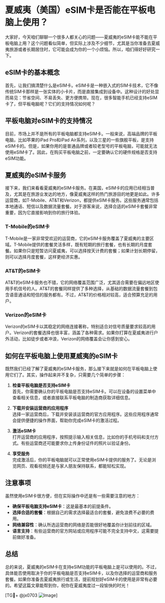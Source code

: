 # 夏威夷（美国）eSIM卡是否能在平板电脑上使用？

大家好，今天咱们聊聊一个很多人都关心的问题——夏威夷的eSIM卡能不能在平板电脑上用？这个问题看似简单，但实际上涉及不少细节，尤其是当你准备去夏威夷旅游或者长期居住时，它可能会成为你的一个小烦恼。所以，咱们得好好研究一下。

## eSIM卡的基本概念

首先，让我们搞清楚什么是eSIM卡。eSIM卡是一种嵌入式的SIM卡技术，它不像传统SIM卡那样是一张实体的小卡片，而是直接集成到设备中。这种设计的好处显而易见：节省空间、不易丢失、更方便携带。现在，很多智能手机已经支持eSIM卡了，但平板电脑呢？它们的支持情况如何呢？

## 平板电脑对eSIM卡的支持情况

目前，市场上并不是所有的平板电脑都支持eSIM卡。一般来说，高端品牌的平板电脑，比如苹果的iPad Pro和iPad Air系列，以及三星的一些旗舰平板，是支持eSIM卡的。但是，如果你用的是普通品牌或者较老型号的平板电脑，可能就无法使用eSIM卡了。因此，在购买平板电脑之前，一定要确认它的硬件规格是否支持eSIM功能。

## 夏威夷的eSIM卡服务

接下来，我们来看看夏威夷的eSIM卡服务。在美国，eSIM卡的应用已经相当普及，尤其是在旅游业发达的地方，像夏威夷这样的热门旅游目的地更是如此。许多运营商，如T-Mobile、AT&T和Verizon，都提供eSIM卡服务。这些服务通常包括本地通话、短信以及数据流量套餐。对于游客来说，选择合适的eSIM卡套餐非常重要，因为它直接影响到你的旅行体验。

### T-Mobile的eSIM卡

T-Mobile是一家非常受欢迎的运营商，它的eSIM卡服务覆盖了夏威夷的主要区域。T-Mobile提供的套餐灵活多样，既有短期的旅行套餐，也有长期的月度套餐。如果你只是短暂访问夏威夷，可以选择按天计费的套餐；如果计划长期停留，则可以选择月度套餐，这样更经济实惠。

### AT&T的eSIM卡

AT&T的eSIM卡服务也不错，它的网络覆盖范围广泛，尤其适合需要在偏远地区使用手机信号的人。AT&T的套餐同样提供了多种选择，从基础的数据流量套餐到包含语音通话和短信的服务都有。不过，AT&T的价格相对较高，适合预算充足的用户。

### Verizon的eSIM卡

Verizon的eSIM卡以其稳定的网络连接著称，特别适合对信号质量要求较高的用户。Verizon的套餐选择也很丰富，涵盖了各种需求。如果你打算在夏威夷进行户外活动，比如徒步或者冲浪，Verizon的网络覆盖会让你感到安心。

## 如何在平板电脑上使用夏威夷的eSIM卡

既然我们已经了解了夏威夷的eSIM卡服务，那么接下来就是如何在平板电脑上使用它们了。其实，操作起来并不复杂，只需要几个简单的步骤：

1. **检查平板电脑是否支持eSIM卡**  
   首先，你需要确认你的平板电脑是否支持eSIM卡。可以在设备的设置菜单中查看相关信息，或者直接联系平板电脑的制造商获取详细信息。

2. **下载并安装运营商的应用程序**  
   选择一家运营商后，下载并安装该运营商的官方应用程序。这些应用程序通常会提供便捷的操作界面，帮助你完成eSIM卡的激活过程。

3. **激活eSIM卡**  
   打开运营商的应用程序，按照提示输入相关信息，比如你的手机号码和支付方式。有些运营商还可能要求你上传身份证件的照片以验证身份。

4. **享受服务**  
   完成激活后，你的平板电脑就可以正常使用eSIM卡提供的服务了。无论是浏览网页、观看视频还是与家人朋友保持联系，都能轻松实现。

## 注意事项

虽然使用eSIM卡很方便，但在实际操作中还是有一些需要注意的地方：

- **确保平板电脑支持eSIM卡**：这是最基本的前提条件。
- **选择合适的套餐**：根据自己的需求选择最适合的套餐，避免浪费不必要的费用。
- **网络兼容性**：确认所选运营商的网络是否能很好地覆盖你计划前往的区域。
- **语言支持**：有些运营商的官方网站或应用程序可能不完全支持中文，这需要提前做好准备。

## 总结

总的来说，夏威夷的eSIM卡在支持eSIM功能的平板电脑上是可以使用的。不过，具体能否使用取决于你的平板电脑是否支持eSIM卡，以及你选择的运营商和服务套餐。如果你准备去夏威夷旅行或生活，提前规划好eSIM卡的使用是非常有必要的。希望这篇文章能帮到你，祝你在夏威夷度过一段愉快的时光！

[TG💪+ @jx0703 ![Image](https://github.com/user-attachments/assets/dbca1d08-cadb-493c-b0ec-ad6f7a83f270)]